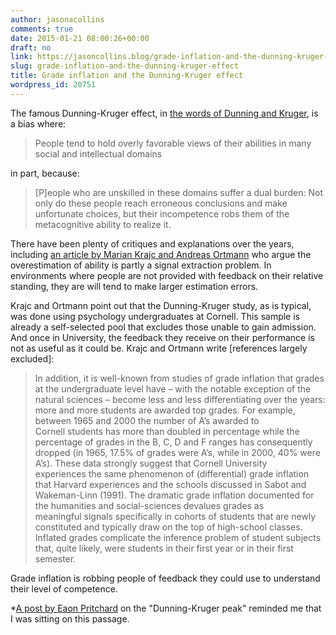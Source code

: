 ```yaml
---
author: jasonacollins
comments: true
date: 2015-01-21 08:00:26+00:00
draft: no
link: https://jasoncollins.blog/grade-inflation-and-the-dunning-kruger-effect/
slug: grade-inflation-and-the-dunning-kruger-effect
title: Grade inflation and the Dunning-Kruger effect
wordpress_id: 20751
---
```


The famous Dunning-Kruger effect, in [the words of Dunning and Kruger](https://doi.org/10.1037%2F0022-3514.77.6.1121), is a bias where:


<blockquote>People tend to hold overly favorable views of their abilities in many social and intellectual domains</blockquote>


in part, because:


<blockquote>[P]eople who are unskilled in these domains suffer a dual burden: Not only do these people reach erroneous conclusions and make unfortunate choices, but their incompetence robs them of the metacognitive ability to realize it.</blockquote>


There have been plenty of critiques and explanations over the years, including [an article by Marian Krajc and Andreas Ortmann](https://doi.org/10.1016/j.joep.2007.12.006) who argue the overestimation of ability is partly a signal extraction problem. In environments where people are not provided with feedback on their relative standing, they are will tend to make larger estimation errors.

Krajc and Ortmann point out that the Dunning-Kruger study, as is typical, was done using psychology undergraduates at Cornell. This sample is already a self-selected pool that excludes those unable to gain admission. And once in University, the feedback they receive on their performance is not as useful as it could be. Krajc and Ortmann write [references largely excluded]:


<blockquote>In addition, it is well-known from studies of grade inflation that grades at the undergraduate level have – with the notable exception of the natural sciences – become less and less differentiating over the years: more and more students are awarded top grades. For example, between 1965 and 2000 the number of A’s awarded to Cornell students has more than doubled in percentage while the percentage of grades in the B, C, D and F ranges has consequently dropped (in 1965, 17.5% of grades were A’s, while in 2000, 40% were A’s). These data strongly suggest that Cornell University experiences the same phenomenon of (differential) grade inflation that Harvard experiences and the schools discussed in Sabot and Wakeman-Linn (1991). The dramatic grade inflation documented for the humanities and social-sciences devalues grades as meaningful signals specifically in cohorts of students that are newly constituted and typically draw on the top of high-school classes. Inflated grades complicate the inference problem of student subjects that, quite likely, were students in their first year or in their first semester.</blockquote>


Grade inflation is robbing people of feedback they could use to understand their level of competence.

*[A post by Eaon Pritchard](http://www.warc.com/Blogs/The_DunningKruger_Peak_of_Advertising.blog?ID=1998) on the "Dunning-Kruger peak" reminded me that I was sitting on this passage.
